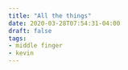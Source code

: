 ```yaml
---
title: "All the things"
date: 2020-03-28T07:54:31-04:00
draft: false
tags:
- middle finger
- kevin
---
```

